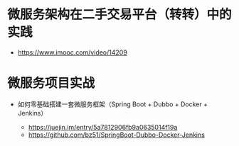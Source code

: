 # 微服务架构在二手交易平台（转转）中的实践

- <https://www.imooc.com/video/14209>

# 微服务项目实战

- 如何零基础搭建一套微服务框架（Spring Boot + Dubbo + Docker + Jenkins）

  - <https://juejin.im/entry/5a7812906fb9a0635014f19a>
  - <https://github.com/bz51/SpringBoot-Dubbo-Docker-Jenkins>
